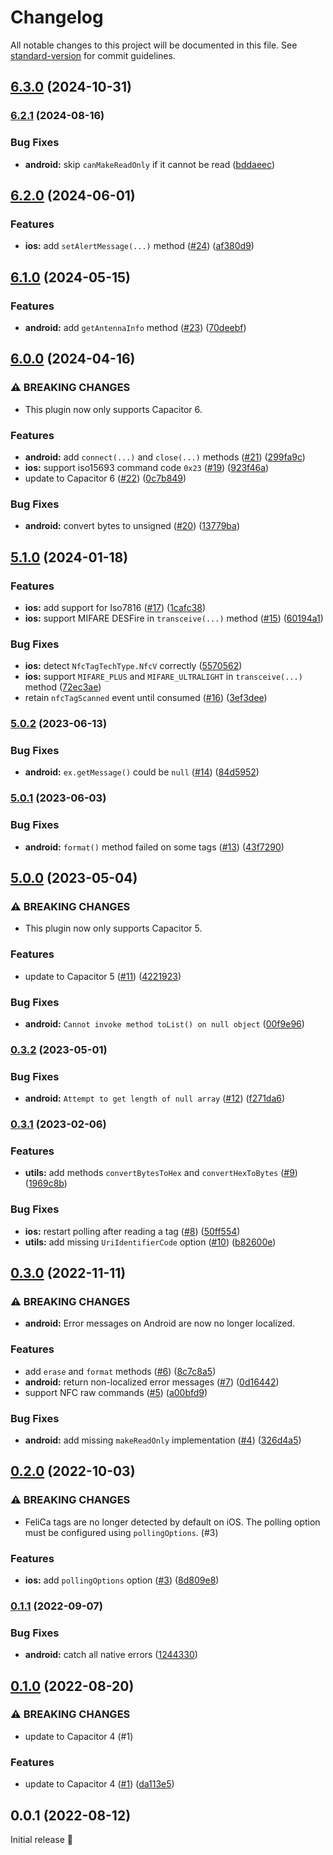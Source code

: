 # Changelog

All notable changes to this project will be documented in this file. See [standard-version](https://github.com/conventional-changelog/standard-version) for commit guidelines.

## [6.3.0](https://github.com/capawesome-team/sponsorware/compare/v6.2.1...v6.3.0) (2024-10-31)

### [6.2.1](https://github.com/capawesome-team/sponsorware/compare/v6.2.0...v6.2.1) (2024-08-16)


### Bug Fixes

* **android:** skip `canMakeReadOnly` if it cannot be read ([bddaeec](https://github.com/capawesome-team/sponsorware/commit/bddaeec13a6085b6f36c2044c10132c2c7ca5baf))

## [6.2.0](https://github.com/capawesome-team/sponsorware/compare/v6.1.0...v6.2.0) (2024-06-01)


### Features

* **ios:** add `setAlertMessage(...)` method ([#24](https://github.com/capawesome-team/sponsorware/issues/24)) ([af380d9](https://github.com/capawesome-team/sponsorware/commit/af380d9e81ae01cc45d5b7c6cc664f83cb848579))

## [6.1.0](https://github.com/capawesome-team/sponsorware/compare/v6.0.0...v6.1.0) (2024-05-15)


### Features

* **android:** add `getAntennaInfo` method ([#23](https://github.com/capawesome-team/sponsorware/issues/23)) ([70deebf](https://github.com/capawesome-team/sponsorware/commit/70deebf6457612899695f67c46270f80f8f82c5f))

## [6.0.0](https://github.com/capawesome-team/sponsorware/compare/v5.1.0...v6.0.0) (2024-04-16)


### ⚠ BREAKING CHANGES

* This plugin now only supports Capacitor 6.

### Features

* **android:** add `connect(...)` and `close(...)` methods ([#21](https://github.com/capawesome-team/sponsorware/issues/21)) ([299fa9c](https://github.com/capawesome-team/sponsorware/commit/299fa9c282b696ea7a6045f064a75d1169c1cd94))
* **ios:** support iso15693 command code `0x23` ([#19](https://github.com/capawesome-team/sponsorware/issues/19)) ([923f46a](https://github.com/capawesome-team/sponsorware/commit/923f46a5beadeb0c5a3f966a1dbac3132ff5c118))
* update to Capacitor 6 ([#22](https://github.com/capawesome-team/sponsorware/issues/22)) ([0c7b849](https://github.com/capawesome-team/sponsorware/commit/0c7b849560f796e16925a46b07f0fc1eb7c6e1f2))


### Bug Fixes

* **android:** convert bytes to unsigned ([#20](https://github.com/capawesome-team/sponsorware/issues/20)) ([13779ba](https://github.com/capawesome-team/sponsorware/commit/13779baa627435b4e303c105d1b4f9a56ed1801d))

## [5.1.0](https://github.com/capawesome-team/sponsorware/compare/v5.0.2...v5.1.0) (2024-01-18)


### Features

* **ios:** add support for Iso7816 ([#17](https://github.com/capawesome-team/sponsorware/issues/17)) ([1cafc38](https://github.com/capawesome-team/sponsorware/commit/1cafc383ca95059bfd3bce1f064949895805a712))
* **ios:** support MIFARE DESFire in `transceive(...)` method ([#15](https://github.com/capawesome-team/sponsorware/issues/15)) ([60194a1](https://github.com/capawesome-team/sponsorware/commit/60194a179b9627d3ecf61333f6027d4ade1adf08))


### Bug Fixes

* **ios:** detect `NfcTagTechType.NfcV` correctly ([5570562](https://github.com/capawesome-team/sponsorware/commit/5570562449151d007d58d799bf72b9258a39823d))
* **ios:** support `MIFARE_PLUS` and `MIFARE_ULTRALIGHT` in `transceive(...)` method ([72ec3ae](https://github.com/capawesome-team/sponsorware/commit/72ec3ae7a2030c014ce866c9dcfde6553ae96364))
* retain `nfcTagScanned` event until consumed ([#16](https://github.com/capawesome-team/sponsorware/issues/16)) ([3ef3dee](https://github.com/capawesome-team/sponsorware/commit/3ef3deeb5b32f76105af53ada282d9abf83de28e))

### [5.0.2](https://github.com/capawesome-team/sponsorware/compare/v5.0.1...v5.0.2) (2023-06-13)


### Bug Fixes

* **android:** `ex.getMessage()` could be `null` ([#14](https://github.com/capawesome-team/sponsorware/issues/14)) ([84d5952](https://github.com/capawesome-team/sponsorware/commit/84d5952b4abd52f69a9642c05ee9c74b4bb1c421))

### [5.0.1](https://github.com/capawesome-team/sponsorware/compare/v5.0.0...v5.0.1) (2023-06-03)


### Bug Fixes

* **android:** `format()` method failed on some tags ([#13](https://github.com/capawesome-team/sponsorware/issues/13)) ([43f7290](https://github.com/capawesome-team/sponsorware/commit/43f7290d2bf4846aa7b037566a1f83e32383d269))

## [5.0.0](https://github.com/capawesome-team/sponsorware/compare/v0.3.2...v5.0.0) (2023-05-04)


### ⚠ BREAKING CHANGES

* This plugin now only supports Capacitor 5.

### Features

* update to Capacitor 5 ([#11](https://github.com/capawesome-team/sponsorware/issues/11)) ([4221923](https://github.com/capawesome-team/sponsorware/commit/4221923be3a40016b5dec50a1a5ede919cf227b7))


### Bug Fixes

* **android:** `Cannot invoke method toList() on null object` ([00f9e96](https://github.com/capawesome-team/sponsorware/commit/00f9e960cb9559a87d999e2b2169c066c1a102f2))

### [0.3.2](https://github.com/capawesome-team/sponsorware/compare/v0.3.1...v0.3.2) (2023-05-01)


### Bug Fixes

* **android:** `Attempt to get length of null array` ([#12](https://github.com/capawesome-team/sponsorware/issues/12)) ([f271da6](https://github.com/capawesome-team/sponsorware/commit/f271da68533fccbd15c66beb9026af9d97b250a9))

### [0.3.1](https://github.com/capawesome-team/sponsorware/compare/v0.3.0...v0.3.1) (2023-02-06)


### Features

* **utils:** add methods `convertBytesToHex` and `convertHexToBytes` ([#9](https://github.com/capawesome-team/sponsorware/issues/9)) ([1969c8b](https://github.com/capawesome-team/sponsorware/commit/1969c8bf8eaf252369b6e9a1e286ba15d907f850))


### Bug Fixes

* **ios:** restart polling after reading a tag ([#8](https://github.com/capawesome-team/sponsorware/issues/8)) ([50ff554](https://github.com/capawesome-team/sponsorware/commit/50ff554097c109f95e44b6742c84dd1164f817c3))
* **utils:** add missing `UriIdentifierCode` option ([#10](https://github.com/capawesome-team/sponsorware/issues/10)) ([b82600e](https://github.com/capawesome-team/sponsorware/commit/b82600e46ef6eaff9cf2b87668f4462e3db407ca))

## [0.3.0](https://github.com/capawesome-team/sponsorware/compare/v0.2.0...v0.3.0) (2022-11-11)


### ⚠ BREAKING CHANGES

* **android:** Error messages on Android are now no longer localized.

### Features

* add `erase` and `format` methods ([#6](https://github.com/capawesome-team/sponsorware/issues/6)) ([8c7c8a5](https://github.com/capawesome-team/sponsorware/commit/8c7c8a5c03697f605278c6849b224e6d3a887bd5))
* **android:** return non-localized error messages ([#7](https://github.com/capawesome-team/sponsorware/issues/7)) ([0d16442](https://github.com/capawesome-team/sponsorware/commit/0d164427026bef5394d21a5409788ea268347891))
* support NFC raw commands ([#5](https://github.com/capawesome-team/sponsorware/issues/5)) ([a00bfd9](https://github.com/capawesome-team/sponsorware/commit/a00bfd97a165ddc077fe59c9e3040027c12aa562))


### Bug Fixes

* **android:** add missing `makeReadOnly` implementation ([#4](https://github.com/capawesome-team/sponsorware/issues/4)) ([326d4a5](https://github.com/capawesome-team/sponsorware/commit/326d4a5505346a6b369e28c4ae07a62d937b6814))

## [0.2.0](https://github.com/capawesome-team/capacitor-nfc-sponsorware/compare/v0.1.1...v0.2.0) (2022-10-03)

### ⚠ BREAKING CHANGES

* FeliCa tags are no longer detected by default on iOS. The polling option must be configured using `pollingOptions`. (#3)

### Features

* **ios:** add `pollingOptions` option ([#3](https://github.com/capawesome-team/capacitor-nfc-sponsorware/issues/3)) ([8d809e8](https://github.com/capawesome-team/capacitor-nfc-sponsorware/commit/8d809e838f679b2a7ce873854218f05de951f49a))

### [0.1.1](https://github.com/capawesome-team/capacitor-nfc-sponsorware/compare/v0.1.0...v0.1.1) (2022-09-07)


### Bug Fixes

* **android:** catch all native errors ([1244330](https://github.com/capawesome-team/capacitor-nfc-sponsorware/commit/124433014bf882c11376e3886c781d59a6f6fb63))

## [0.1.0](https://github.com/capawesome-team/capacitor-nfc-sponsorware/compare/v0.0.1...v0.1.0) (2022-08-20)


### ⚠ BREAKING CHANGES

* update to Capacitor 4 (#1)

### Features

* update to Capacitor 4 ([#1](https://github.com/capawesome-team/capacitor-nfc-sponsorware/issues/1)) ([da113e5](https://github.com/capawesome-team/capacitor-nfc-sponsorware/commit/da113e5307a57f745deb19bc2eaf088a8e6a0372))

## 0.0.1 (2022-08-12)

Initial release 🎉
